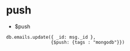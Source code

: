 # push

* $push

```
db.emails.update({ _id: msg._id },
                 {$push: {tags : "mongodb"}})
```


